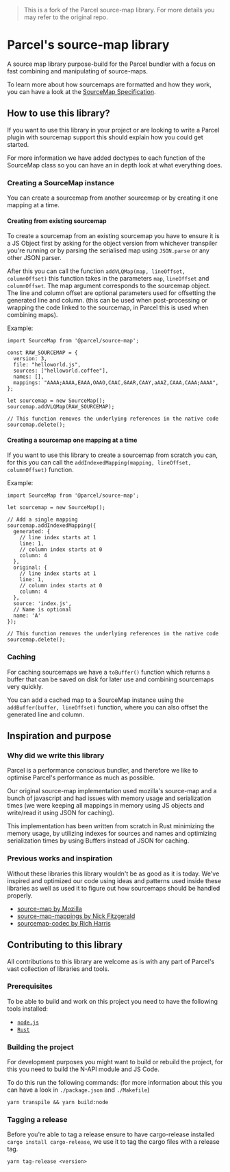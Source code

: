 > This is a fork of the Parcel source-map library. For more details you may refer to the original repo.


# Parcel's source-map library

A source map library purpose-build for the Parcel bundler with a focus on fast combining and manipulating of source-maps.

To learn more about how sourcemaps are formatted and how they work, you can have a look at the [SourceMap Specification](https://docs.google.com/document/d/1U1RGAehQwRypUTovF1KRlpiOFze0b-_2gc6fAH0KY0k).

## How to use this library?

If you want to use this library in your project or are looking to write a Parcel plugin with sourcemap support this should explain how you could get started.

For more information we have added doctypes to each function of the SourceMap class so you can have an in depth look at what everything does.

### Creating a SourceMap instance

You can create a sourcemap from another sourcemap or by creating it one mapping at a time.

#### Creating from existing sourcemap

To create a sourcemap from an existing sourcemap you have to ensure it is a JS Object first by asking for the object version from whichever transpiler you're running or by parsing the serialised map using `JSON.parse` or any other JSON parser.

After this you can call the function `addVLQMap(map, lineOffset, columnOffset)` this function takes in the parameters `map`, `lineOffset` and `columnOffset`. The map argument corresponds to the sourcemap object. The line and column offset are optional parameters used for offsetting the generated line and column. (this can be used when post-processing or wrapping the code linked to the sourcemap, in Parcel this is used when combining maps).

Example:

```JS
import SourceMap from '@parcel/source-map';

const RAW_SOURCEMAP = {
  version: 3,
  file: "helloworld.js",
  sources: ["helloworld.coffee"],
  names: [],
  mappings: "AAAA;AAAA,EAAA,OAAO,CAAC,GAAR,CAAY,aAAZ,CAAA,CAAA;AAAA",
};

let sourcemap = new SourceMap();
sourcemap.addVLQMap(RAW_SOURCEMAP);

// This function removes the underlying references in the native code
sourcemap.delete();
```

#### Creating a sourcemap one mapping at a time

If you want to use this library to create a sourcemap from scratch you can, for this you can call the `addIndexedMapping(mapping, lineOffset, columnOffset)` function.

Example:

```JS
import SourceMap from '@parcel/source-map';

let sourcemap = new SourceMap();

// Add a single mapping
sourcemap.addIndexedMapping({
  generated: {
    // line index starts at 1
    line: 1,
    // column index starts at 0
    column: 4
  },
  original: {
    // line index starts at 1
    line: 1,
    // column index starts at 0
    column: 4
  },
  source: 'index.js',
  // Name is optional
  name: 'A'
});

// This function removes the underlying references in the native code
sourcemap.delete();
```

### Caching

For caching sourcemaps we have a `toBuffer()` function which returns a buffer that can be saved on disk for later use and combining sourcemaps very quickly.

You can add a cached map to a SourceMap instance using the `addBuffer(buffer, lineOffset)` function, where you can also offset the generated line and column.

## Inspiration and purpose

### Why did we write this library

Parcel is a performance conscious bundler, and therefore we like to optimise Parcel's performance as much as possible.

Our original source-map implementation used mozilla's source-map and a bunch of javascript and had issues with memory usage and serialization times (we were keeping all mappings in memory using JS objects and write/read it using JSON for caching).

This implementation has been written from scratch in Rust minimizing the memory usage, by utilizing indexes for sources and names and optimizing serialization times by using Buffers instead of JSON for caching.

### Previous works and inspiration

Without these libraries this library wouldn't be as good as it is today. We've inspired and optimized our code using ideas and patterns used inside these libraries as well as used it to figure out how sourcemaps should be handled properly.

- [source-map by Mozilla](https://github.com/mozilla/source-map)
- [source-map-mappings by Nick Fitzgerald](https://github.com/fitzgen/source-map-mappings)
- [sourcemap-codec by Rich Harris](https://github.com/Rich-Harris/sourcemap-codec)

## Contributing to this library

All contributions to this library are welcome as is with any part of Parcel's vast collection of libraries and tools.

### Prerequisites

To be able to build and work on this project you need to have the following tools installed:

- [`node.js`](https://nodejs.org/en/)
- [`Rust`](https://rustup.rs/)

### Building the project

For development purposes you might want to build or rebuild the project, for this you need to build the N-API module and JS Code.

To do this run the following commands: (for more information about this you can have a look in `./package.json` and `./Makefile`)

```shell
yarn transpile && yarn build:node
```

### Tagging a release

Before you're able to tag a release ensure to have cargo-release installed `cargo install cargo-release`, we use it to tag the cargo files with a release tag.

```shell
yarn tag-release <version>
```
